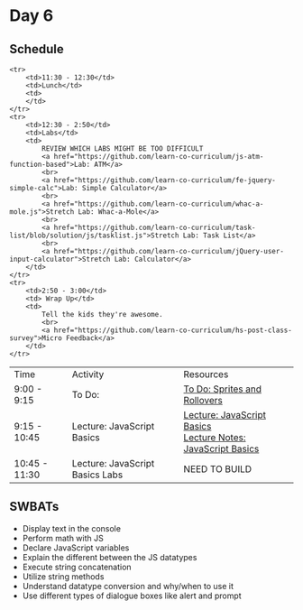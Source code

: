 # Day 6

## Schedule

<table>
    <tr>
        <td>Time</td>
        <td>Activity</td>
        <td>Resources</td>
    </tr>
    <tr>
        <td>9:00 - 9:15</td>
        <td>To Do: </td>
        <td>
           <a href="https://github.com/learn-co-curriculum/hs-intro-web-design-sprites-todo"> To Do: Sprites and Rollovers </a>
        </td>
    </tr>
    <tr>
        <td>9:15 - 10:45</td>
        <td>Lecture: JavaScript Basics</td>
        <td>
            <a href="lectures/js-basics/LECTURE.md">Lecture: JavaScript Basics</a><br>
            <a href="lectures/js-basics">Lecture Notes: JavaScript Basics</a><br>
        </td>
    </tr>
    <tr>
        <td>10:45 - 11:30</td>
        <td>Lecture: JavaScript Basics Labs</td>
        <td>
            NEED TO BUILD
        </td>
    </tr>
    
    <tr>
        <td>11:30 - 12:30</td>
        <td>Lunch</td>
        <td>
        </td>
    </tr>
    <tr>
        <td>12:30 - 2:50</td>
        <td>Labs</td>
        <td>
            REVIEW WHICH LABS MIGHT BE TOO DIFFICULT
            <a href="https://github.com/learn-co-curriculum/js-atm-function-based">Lab: ATM</a>
            <br>
            <a href="https://github.com/learn-co-curriculum/fe-jquery-simple-calc">Lab: Simple Calculator</a>
            <br>
            <a href="https://github.com/learn-co-curriculum/whac-a-mole.js">Stretch Lab: Whac-a-Mole</a>
            <br>
            <a href="https://github.com/learn-co-curriculum/task-list/blob/solution/js/tasklist.js">Stretch Lab: Task List</a>
            <br>
            <a href="https://github.com/learn-co-curriculum/jQuery-user-input-calculator">Stretch Lab: Calculator</a>
        </td>
    </tr>
    <tr>
        <td>2:50 - 3:00</td>
        <td> Wrap Up</td>
        <td> 
            Tell the kids they're awesome.
            <br>
            <a href="https://github.com/learn-co-curriculum/hs-post-class-survey">Micro Feedback</a>
        </td>
    </tr>
</table>

## SWBATs
+ Display text in the console
+ Perform math with JS
+ Declare JavaScript variables
+ Explain the different between the JS datatypes
+ Execute string concatenation
+ Utilize string methods
+ Understand datatype conversion and why/when to use it
+ Use different types of dialogue boxes like alert and prompt


